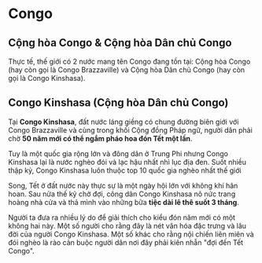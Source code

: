 # Congo 

## Cộng hòa Congo & Cộng hòa Dân chủ Congo

Thực tế, thế giới có 2 nước mang tên Congo đang tồn tại: Cộng hòa Congo (hay còn gọi là Congo Brazzaville) và Cộng hòa Dân chủ Congo (hay còn gọi là Congo Kinshasa).

## Congo Kinshasa (Cộng hòa Dân chủ Congo)

Tại **Congo Kinshasa**, đất nước láng giềng có chung đường biên giới với Congo Brazzaville và cùng trong khối Cộng đồng Pháp ngữ, người dân phải chờ **50 năm mới có thể ngắm pháo hoa đón Tết một lần**.

Tuy là một quốc gia rộng lớn và đông dân ở Trung Phi nhưng Congo Kinshasa lại là nước nghèo đói và lạc hậu nhất nhì lục địa đen. Suốt nhiều thập kỷ, Congo Kinshasa luôn thuộc top 10 quốc gia nghèo nhất thế giới

Song, Tết ở đất nước này thực sự là một ngày hội lớn với không khí hân hoan. Sau nửa thế kỷ chờ đợi, công dân Congo Kinshasa nô nức trang hoàng nhà cửa và thả mình vào những bữa **tiệc dài lê thê suốt 3 tháng**.

Người ta đưa ra nhiều lý do để giải thích cho kiểu đón năm mới có một không hai này. Một số người cho rằng đây là nét văn hóa đặc trưng và lâu đời của người Congo Kinshasa. Một số khác cho rằng nội chiến liên miên và đói nghèo là rào cản buộc người dân nơi đây phải kiên nhẫn "đợi đến Tết Congo".